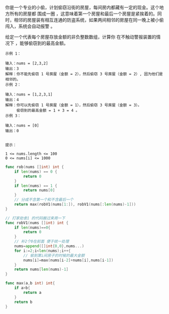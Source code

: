 你是一个专业的小偷，计划偷窃沿街的房屋，每间房内都藏有一定的现金。这个地方所有的房屋都 围成一圈 ，这意味着第一个房屋和最后一个房屋是紧挨着的。同时，相邻的房屋装有相互连通的防盗系统，如果两间相邻的房屋在同一晚上被小偷闯入，系统会自动报警 。   

给定一个代表每个房屋存放金额的非负整数数组，计算你 在不触动警报装置的情况下 ，能够偷窃到的最高金额。   
```
示例 1：

输入：nums = [2,3,2]
输出：3
解释：你不能先偷窃 1 号房屋（金额 = 2），然后偷窃 3 号房屋（金额 = 2）, 因为他们是相邻的。
示例 2：

输入：nums = [1,2,3,1]
输出：4
解释：你可以先偷窃 1 号房屋（金额 = 1），然后偷窃 3 号房屋（金额 = 3）。
     偷窃到的最高金额 = 1 + 3 = 4 。
示例 3：

输入：nums = [0]
输出：0
 

提示：

1 <= nums.length <= 100
0 <= nums[i] <= 1000
```
```go
func rob(nums []int) int {
	if len(nums) == 0 {
		return 0
	}
	if len(nums) == 1 {
		return nums[0]
	}
    // 分成不含第一个和不含最后一个
	return max(robV1(nums[1:]), robV1(nums[:len(nums)-1]))
}

// 打家劫舍1 的代码搬过来用一下
func robV1(nums []int) int {
    if len(nums)==0{
        return 0
    }
    // 补2个0在前面 便于统一处理
    nums=append([]int{0,0},nums...)
    for i:=2;i<len(nums);i++{
        // 偷到第i间房子的时候的最大金额
        nums[i]=max(nums[i-2]+nums[i],nums[i-1])
    }
    return nums[len(nums)-1]
}

func max(a,b int) int{
    if a>b{
        return a
    }
    return b
}

```
